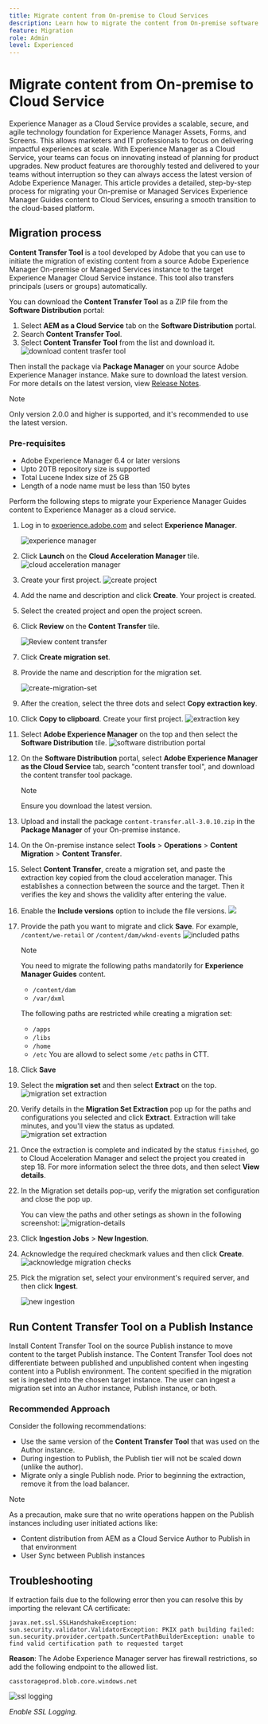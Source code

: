 ```yaml
---
title: Migrate content from On-premise to Cloud Services 
description: Learn how to migrate the content from On-premise software to Cloud Services 
feature: Migration
role: Admin
level: Experienced
---
```

# Migrate content from On-premise to Cloud Service

Experience Manager as a Cloud Service provides a scalable, secure, and agile technology foundation for Experience Manager Assets, Forms, and Screens. This allows marketers and IT professionals to focus on delivering impactful experiences at scale.
With Experience Manager as a Cloud Service, your teams can focus on innovating instead of planning for product upgrades. New product features are thoroughly tested and delivered to your teams without interruption so they can always access the latest version of Adobe Experience Manager.
This article provides a detailed, step-by-step process for migrating your On-premise or Managed Services Experience Manager Guides content to Cloud Services, ensuring a smooth transition to the cloud-based platform.

## Migration process

**Content Transfer Tool** is a tool developed by Adobe that you can use to initiate the migration of existing content from a source Adobe Experience Manager On-premise or Managed Services instance to the target Experience Manager Cloud Service instance.
This tool also transfers principals (users or groups) automatically. 

You can download the **Content Transfer Tool** as a ZIP file from the **Software Distribution** portal:

1. Select **AEM as a Cloud Service** tab on the **Software Distribution** portal.
1. Search **Content Transfer Tool**.
1. Select **Content Transfer Tool** from the list and download it. 
 ![download content trasfer tool](../cs-install-guide/assets/software-distribution-downloads.png)

Then install the package via **Package Manager** on your source Adobe Experience Manager instance. Make sure to download the latest version. 
For more details on the latest version, view  [Release Notes](https://experienceleague.adobe.com/docs/experience-manager-cloud-service/content/release-notes/release-notes/release-notes-current.html?lang=en). 

>[!NOTE]
> 
> Only version 2.0.0 and higher is supported, and it's recommended to use the latest version.

### Pre-requisites

* Adobe Experience Manager 6.4 or later versions
* Upto 20TB repository size is supported
* Total Lucene Index size of 25 GB
* Length of a node name must be less than 150 bytes 


Perform the following steps to migrate your Experience Manager Guides content to Experience Manager as a cloud service.

1. Log in to [experience.adobe.com](https://experience.adobe.com/) and select **Experience Manager**.

    ![experience manager](./assets/migration-experience-manager.png) 


1. Click **Launch** on the **Cloud Acceleration Manager** tile.
 ![cloud acceleration manager](./assets/migration-experience-manager-cloud.png)

1. Create your first project.
  ![create project](./assets/migration-cloud-create-project.png)

1. Add the name and description and click **Create**. Your project is created.  
1. Select the created project and open the project screen.
1. Click **Review** on the **Content Transfer** tile.
 
    ![Review content transfer](./assets/migration-content-transfer-review.png)

1. Click **Create migration set**.

1. Provide the name and description for the migration set.
 
  
     ![create-migration-set](./assets/migration-cloud-create-migration-set.png)


1. After the creation, select the three dots and select **Copy extraction key**.
 

1. Click **Copy to clipboard**.
  Create your first project.
  ![extraction key](./assets/migration-copy-to-clipboard.png)

1. Select **Adobe Experience Manager**  on the top and then select the **Software Distribution** tile. 
 ![software distribution portal](./assets/migration-software-portal.png)


1. On the **Software Distribution** portal, select **Adobe Experience Manager as the Cloud Service** tab, search "content transfer tool",  and download the content transfer tool package.

    >[!NOTE]
    >
    >  Ensure you download the latest version.

1. Upload and install the package `content-transfer.all-3.0.10.zip` in the **Package Manager** of your On-premise instance.


1. On the On-premise instance select **Tools** > **Operations** > **Content Migration** > **Content Transfer**.
 

1. Select **Content Transfer**, create a migration set, and paste the extraction key copied from the cloud acceleration manager. This establishes a connection between the source and the target. Then it verifies the key and shows the validity after entering the value.

1. Enable the **Include versions** option to include the file versions. 
 ![](./assets/migration-create-migration-set.png)

1. Provide the path you want to migrate and click **Save**. 
For example,  `/content/we-retail`
or
`/content/dam/wknd-events`
![included  paths](./assets/migration-included-paths.png)

 

    >[!NOTE]
    >
    > You need to migrate the following paths mandatorily for **Experience Manager Guides** content.

    * `/content/dam`
    * `/var/dxml`

    The following paths are restricted while creating a migration set:
    * `/apps`
    * `/libs`
    * `/home`
    * `/etc` You are allowd to select some `/etc` paths in CTT.

1. Click **Save** 
1. Select the **migration set** and then select **Extract** on the top.
 ![migration set extraction ](./assets/migration-extract.png)

1. Verify details in the **Migration Set Extraction** pop up for the paths and configurations you selected and click **Extract**. 
Extraction will take minutes, and you'll view the status as updated.
    ![migration set extraction](./assets/migration-set-extraction.png)
 
1. Once the extraction is complete and indicated by the status `finished`, go to Cloud Acceleration Manager  and select the project you created in step 18. 
For more information select the three dots, and then select **View details**. 


1. In the Migration set details pop-up, verify the migration set configuration and close the pop up.
 
    You can view the paths and other setings as shown in the following screenshot:
 ![migration-details](./assets/migration-details.png)


1. Click **Ingestion Jobs** > **New Ingestion**. 
1. Acknowledge the required checkmark values and then click **Create**.
 ![acknowledge migration checks](./assets/migration-new-ingestion-acknowledge.png)

1. Pick the migration set, select your environment's required server, and then click **Ingest**.

    ![new ingestion](./assets/migration-new-ingestion.png)



## Run Content Transfer Tool on a Publish Instance

Install Content Transfer Tool on the source Publish instance to move content to the target Publish instance. 
The Content Transfer Tool does not differentiate between published and unpublished content when ingesting content into a Publish environment. The content specified in the migration set is ingested into the chosen target instance. The user can ingest a migration set into an Author instance, Publish instance, or both. 

### Recommended Approach 

Consider the following recommendations: 

* Use the same version of the **Content Transfer Tool** that was used on the Author instance. 
* During ingestion to Publish, the Publish tier will not be scaled down (unlike the author). 
* Migrate only a single Publish node. Prior to beginning the extraction, remove it from the load balancer. 

>[!NOTE]
>
> As a precaution, make sure that no write operations happen on the Publish instances including user initiated actions like:
> * Content distribution from AEM as a Cloud Service Author to Publish in that environment 
> * User Sync between Publish instances

    
## Troubleshooting

If extraction fails due to the following error then you can resolve this by importing the relevant CA certificate: 

`javax.net.ssl.SSLHandshakeException: sun.security.validator.ValidatorException: PKIX path building failed: sun.security.provider.certpath.SunCertPathBuilderException: unable to find valid certification path to requested target` 

**Reason**: The Adobe Experience Manager server has firewall restrictions, so add the following endpoint to the allowed list.

`casstorageprod.blob.core.windows.net`


![ssl logging](./assets/migration-ssl-logging.png)


*Enable SSL Logging.*
 




